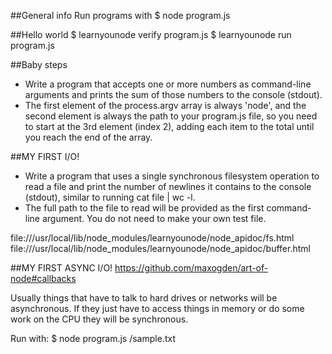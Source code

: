 ##General info
Run programs with
$ node program.js

##Hello world
$ learnyounode verify program.js
$ learnyounode run program.js

##Baby steps
* Write a program that accepts one or more numbers as command-line arguments and prints the sum of those numbers to the console (stdout).
* The first element of the process.argv array is always 'node', and the second element is always the path to your program.js file, so you need to start at the 3rd element (index 2), adding each item to the total until you reach the end of the array.

##MY FIRST I/O!
* Write a program that uses a single synchronous filesystem operation to read a file and print the number of newlines it contains to the console (stdout), similar to running cat file | wc -l.
* The full path to the file to read will be provided as the first command-line argument. You do not need to make your own test file. 

file:///usr/local/lib/node_modules/learnyounode/node_apidoc/fs.html
file:///usr/local/lib/node_modules/learnyounode/node_apidoc/buffer.html

##MY FIRST ASYNC I/O!
https://github.com/maxogden/art-of-node#callbacks

Usually things that have to talk to hard drives or networks will be asynchronous. If they just have to access things in memory or do some work on the CPU they will be synchronous.

Run with:
$  node program.js /sample.txt